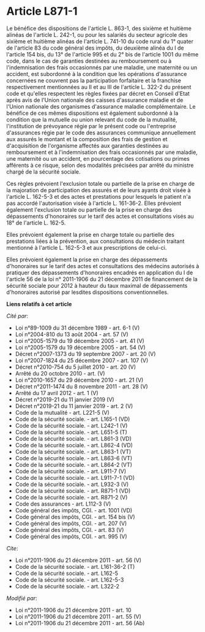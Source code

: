 # Article L871-1

Le bénéfice des dispositions de l'article L. 863-1, des sixième et huitième alinéas de l'article L. 242-1, ou pour les
salariés du secteur agricole des sixième et huitième alinéas de l'article L. 741-10 du code rural du 1° quater de l'article
83 du code général des impôts, du deuxième alinéa du I de l'article 154 bis, du 13° de l'article 995 et du 2° bis de
l'article 1001 du même code, dans le cas de garanties destinées au remboursement ou à l'indemnisation des frais occasionnés
par une maladie, une maternité ou un accident, est subordonné à la condition que les opérations d'assurance concernées ne
couvrent pas la participation forfaitaire et la franchise respectivement mentionnées au II et au III de l'article L. 322-2 du
présent code et qu'elles respectent les règles fixées par décret en Conseil d'Etat après avis de l'Union nationale des
caisses d'assurance maladie et de l'Union nationale des organismes d'assurance maladie complémentaire. Le bénéfice de ces
mêmes dispositions est également subordonné à la condition que la mutuelle ou union relevant du code de la mutualité,
l'institution de prévoyance régie par le présent code ou l'entreprise d'assurances régie par le code des assurances
communique annuellement aux assurés le montant et la composition des frais de gestion et d'acquisition de l'organisme
affectés aux garanties destinées au remboursement et à l'indemnisation des frais occasionnés par une maladie, une maternité
ou un accident, en pourcentage des cotisations ou primes afférents à ce risque, selon des modalités précisées par arrêté du
ministre chargé de la sécurité sociale. 

Ces règles prévoient l'exclusion totale ou partielle de la prise en charge de la majoration de participation des assurés et
de leurs ayants droit visée à l'article L. 162-5-3 et des actes et prestations pour lesquels le patient n'a pas accordé
l'autorisation visée à l'article L. 161-36-2. Elles prévoient également l'exclusion totale ou partielle de la prise en charge
des dépassements d'honoraires sur le tarif des actes et consultations visés au 18° de l'article L. 162-5. 

Elles prévoient également la prise en charge totale ou partielle des prestations liées à la prévention, aux consultations du
médecin traitant mentionné à l'article L. 162-5-3 et aux prescriptions de celui-ci. 

Elles prévoient également la prise en charge des dépassements d'honoraires sur le tarif des actes et consultations des
médecins autorisés à pratiquer des dépassements d'honoraires encadrés en application du I de l'article 56 de la loi n°
2011-1906 du 21 décembre 2011 de financement de la sécurité sociale pour 2012 à hauteur du taux maximal de dépassements
d'honoraires autorisé par lesdites dispositions conventionnelles.

**Liens relatifs à cet article**

_Cité par_:

  - Loi n°89-1009 du 31 décembre 1989 - art. 6-1 (V)
  - Loi n°2004-810 du 13 août 2004 - art. 57 (V)
  - Loi n°2005-1579 du 19 décembre 2005 - art. 41 (V)
  - Loi n°2005-1579 du 19 décembre 2005 - art. 54 (V)
  - Décret n°2007-1373 du 19 septembre 2007 - art. 20 (V)
  - Loi n°2007-1824 du 25 décembre 2007 - art. 107 (V)
  - Décret n°2010-754 du 5 juillet 2010 - art. 20 (V)
  - Arrêté du 20 octobre 2010 - art. (V)
  - Loi n°2010-1657 du 29 décembre 2010 - art. 21 (V)
  - Décret n°2011-1474 du 8 novembre 2011 - art. 28 (V)
  - Arrêté du 17 avril 2012 - art. 1 (V)
  - Décret n°2019-21 du 11 janvier 2019 (V)
  - Décret n°2019-21 du 11 janvier 2019 - art. 2 (V)
  - Code de la mutualité - art. L221-5 (V)
  - Code de la sécurité sociale. - art. L165-1 (VD)
  - Code de la sécurité sociale. - art. L242-1 (V)
  - Code de la sécurité sociale. - art. L651-5 (T)
  - Code de la sécurité sociale. - art. L861-3 (VD)
  - Code de la sécurité sociale. - art. L862-4 (VD)
  - Code de la sécurité sociale. - art. L863-1 (VT)
  - Code de la sécurité sociale. - art. L863-6 (VT)
  - Code de la sécurité sociale. - art. L864-2 (VT)
  - Code de la sécurité sociale. - art. L911-7 (V)
  - Code de la sécurité sociale. - art. L911-7-1 (VD)
  - Code de la sécurité sociale. - art. L932-3 (V)
  - Code de la sécurité sociale. - art. R871-1 (VD)
  - Code de la sécurité sociale. - art. R871-2 (V)
  - Code des assurances - art. L112-3 (V)
  - Code général des impôts, CGI. - art. 1001 (VD)
  - Code général des impôts, CGI. - art. 154 bis (V)
  - Code général des impôts, CGI. - art. 207 (V)
  - Code général des impôts, CGI. - art. 83 (V)
  - Code général des impôts, CGI. - art. 995 (V)

_Cite_:

  - Loi n°2011-1906 du 21 décembre 2011 - art. 56 (V)
  - Code de la sécurité sociale. - art. L161-36-2 (T)
  - Code de la sécurité sociale. - art. L162-5
  - Code de la sécurité sociale. - art. L162-5-3
  - Code de la sécurité sociale. - art. L322-2

_Modifié par_:

  - Loi n°2011-1906 du 21 décembre 2011 - art. 10
  - Loi n°2011-1906 du 21 décembre 2011 - art. 55 (V)
  - Loi n°2011-1906 du 21 décembre 2011 - art. 56 (Ab)
